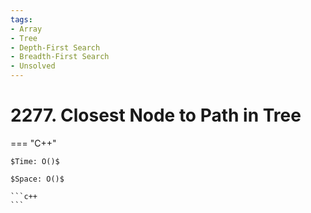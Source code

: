 ```yaml
---
tags:
- Array
- Tree
- Depth-First Search
- Breadth-First Search
- Unsolved
---
```



# 2277. Closest Node to Path in Tree

=== "C++"

    $Time: O()$

    $Space: O()$

    ```c++
    ```